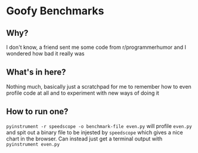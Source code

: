 # Goofy Benchmarks

## Why?

I don't know, a friend sent me some code from r/programmerhumor and I wondered how bad it really was

## What's in here?

Nothing much, basically just a scratchpad for me to remember how to even profile code at all and to experiment with new ways of doing it


## How to run one?

`pyinstrument -r speedscope -o benchmark-file even.py` will profile `even.py` and spit out a binary file to be injested by `speedscope` which gives a nice chart in the browser.
Can instead just get a terminal output with `pyinstrument even.py`
